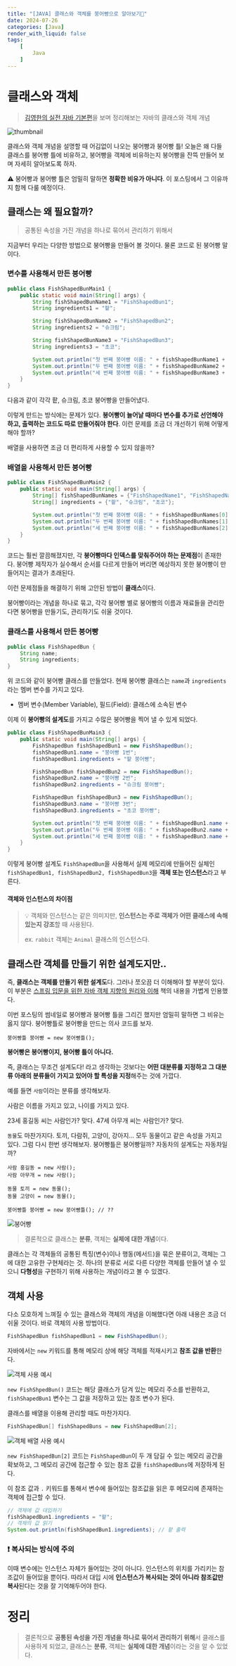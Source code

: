 ```yaml
---
title: "[JAVA] 클래스와 객체를 붕어빵으로 알아보기🍞"
date: 2024-07-26
categories: [Java]
render_with_liquid: false
tags:
    [
        Java
    ]
---
```


# 클래스와 객체
> [김영한의 실전 자바 기본편](https://www.inflearn.com/course/%EA%B9%80%EC%98%81%ED%95%9C%EC%9D%98-%EC%8B%A4%EC%A0%84-%EC%9E%90%EB%B0%94-%EA%B8%B0%EB%B3%B8%ED%8E%B8/dashboard)을 보며 정리해보는 자바의 클래스와 객체 개념

![thumbnail](/assets/img/posts/2024-07-26-thumbnail.jpg)

클래스와 객체 개념을 설명할 때 어김없이 나오는 붕어빵과 붕어빵 틀! 
오늘은 왜 다들 클래스를 붕어빵 틀에 비유하고, 붕어빵을 객체에 비유하는지 붕어빵을 잔뜩 만들어 보며 자세히 알아보도록 하자.

⚠️ 붕어빵과 붕어빵 틀은 엄밀히 말하면 **정확한 비유가 아니다**. 이 포스팅에서 그 이유까지 함께 다룰 예정이다.

## 클래스는 왜 필요할까?
> 공통된 속성을 가진 개념을 하나로 묶어서 관리하기 위해서

지금부터 우리는 다양한 방법으로 붕어빵을 만들어 볼 것이다.
물론 코드로 된 붕어빵 말이다.

### 변수를 사용해서 만든 붕어빵

```java
public class FishShapedBunMain1 {
    public static void main(String[] args) {
        String fishShapedBunName1 = "FishShapedBun1";
        String ingredients1 = "팥";

        String fishShapedBunName2 = "FishShapedBun2";
        String ingredients2 = "슈크림";

        String fishShapedBunName3 = "FishShapedBun3";
        String ingredients3 = "초코";

        System.out.println("첫 번째 붕어빵 이름: " + fishShapedBunName1 + ", 재료: " + ingredients1);
        System.out.println("두 번째 붕어빵 이름: " + fishShapedBunName2 + ", 재료: " + ingredients2);
        System.out.println("세 번째 붕어빵 이름: " + fishShapedBunName3 + ", 재료: " + ingredients3);
    }
}
```

다음과 같이 각각 팥, 슈크림, 초코 붕어빵을 만들어냈다.

이렇게 만드는 방식에는 문제가 있다. **붕어빵이 늘어날 때마다 변수를 추가로 선언해야 하고, 출력하는 코드도 따로 만들어줘야 한다**.
이런 문제를 조금 더 개선하기 위해 어떻게 해야 할까?

배열을 사용하면 조금 더 편리하게 사용할 수 있지 않을까?

### 배열을 사용해서 만든 붕어빵

```java
public class FishShapedBunMain2 {
    public static void main(String[] args) {
        String[] fishShapedBunNames = {"FishShapedName1", "FishShapedName2", "FishShapedName3"};
        String[] ingredients = {"팥", "슈크림", "초코"};

        System.out.println("첫 번째 붕어빵 이름: " + fishShapedBunNames[0] + ", 재료: " + ingredients[0]);
        System.out.println("두 번째 붕어빵 이름: " + fishShapedBunNames[1] + ", 재료: " + ingredients[1]);
        System.out.println("세 번째 붕어빵 이름: " + fishShapedBunNames[2] + ", 재료: " + ingredients[2]);
    }
}
```

코드는 훨씬 깔끔해졌지만, 각 **붕어빵마다 인덱스를 맞춰주어야 하는 문제점**이 존재한다. 붕어빵 제작자가 실수해서 순서를 다르게 만들어 버리면 예상하지 못한 붕어빵이 만들어지는 결과가 초래된다.

이런 문제점들을 해결하기 위해 고안된 방법이 **클래스**이다.

붕어빵이라는 개념을 하나로 묶고, 각각 붕어빵 별로 붕어빵의 이름과 재료들을 관리한다면 붕어빵을 만들기도, 관리하기도 쉬울 것이다.

### 클래스를 사용해서 만든 붕어빵

```java
public class FishShapedBun {
    String name;
    String ingredients;
}
```

위 코드와 같이 붕어빵 클래스를 만들었다. 현재 붕어빵 클래스는 `name`과 `ingredients`라는 멤버 변수를 가지고 있다.

- 멤버 변수(Member Variable), 필드(Field): 클래스에 소속된 변수

 이제 이 **붕어빵의 설계도**를 가지고 수많은 붕어빵을 찍어 낼 수 있게 되었다.

```java
public class FishShapedBunMain3 {
    public static void main(String[] args) {
        FishShapedBun fishShapedBun1 = new FishShapedBun();
        fishShapedBun1.name = "붕어빵 1번";
        fishShapedBun1.ingredients = "팥 붕어빵";

        FishShapedBun fishShapedBun2 = new FishShapedBun();
        fishShapedBun2.name = "붕어빵 2번";
        fishShapedBun2.ingredients = "슈크림 붕어빵";

        FishShapedBun fishShapedBun3 = new FishShapedBun();
        fishShapedBun3.name = "붕어빵 3번";
        fishShapedBun3.ingredients = "초코 붕어빵";

        System.out.println("첫 번째 붕어빵 이름: " + fishShapedBun1.name + ", 재료: " + fishShapedBun1.ingredients);
        System.out.println("두 번째 붕어빵 이름: " + fishShapedBun2.name + ", 재료: " + fishShapedBun2.ingredients);
        System.out.println("세 번째 붕어빵 이름: " + fishShapedBun3.name + ", 재료: " + fishShapedBun3.ingredients);
    }
}
```

이렇게 붕어빵 설계도 `FishShapedBun`을 사용해서 실제 메모리에 만들어진 실체인 `fishShapedBun1, fishShapedBun2, fishShapedBun3`을 **객체 또는 인스턴스**라고 부른다.

#### 객체와 인스턴스의 차이점
> 💡 객체와 인스턴스는 같은 의미지만, **인스턴스는 주로 객체가 어떤 클래스에 속해 있는지 강조**할 때 사용된다.
>
> ex. `rabbit` 객체는 `Animal` 클래스의 인스턴스다.

## 클래스란 객체를 만들기 위한 설계도지만..

즉, **클래스는 객체를 만들기 위한 설계도**다. 그러나 쪼오끔 더 이해해야 할 부분이 있다. 이 부분은 [스프링 입문을 위한 자바 객체 지향의 원리와 이해](https://product.kyobobook.co.kr/detail/S000001628116) 책의 내용을 가볍게 인용했다.

이번 포스팅의 썸네일로 붕어빵과 붕어빵 틀을 그리긴 했지만 엄밀히 말하면 그 비유는 옳지 않다. 붕어빵틀로 붕어빵을 만드는 의사 코드를 보자.

```
붕어빵틀 붕어빵 = new 붕어빵틀();
```

**붕어빵은 붕어빵이지, 붕어빵 틀이 아니다.** 

즉, 클래스는 무조건 설계도다! 라고 생각하는 것보다는 **어떤 대분류를 지정하고 그 대분류 아래의 분류들이 가지고 있어야 할 특성을 지정**해주는 것에 가깝다.

예를 들면 `사람`이라는 분류를 생각해보자.

사람은 이름을 가지고 있고, 나이를 가지고 있다.

23세 홍길동 씨는 사람인가? 맞다. 47세 아무개 씨는 사람인가? 맞다.

`동물`도 마찬가지다. 토끼, 다람쥐, 고양이, 강아지... 모두 동물이고 같은 속성을 가지고 있다. 그럼 다시 한번 생각해보자. 붕어빵틀은 붕어빵일까? 자동차의 설계도는 자동차일까?

```
사람 홍길동 = new 사람();
사람 아무개 = new 사람();

동물 토끼 = new 동물();
동물 고양이 = new 동물();

붕어빵틀 붕어빵 = new 붕어빵틀(); // ??
```

![붕어빵](/assets/img/posts/2024-07-26-1.png)

> 결론적으로 클래스는 **분류**, 객체는 **실체에 대한 개념**이다.

클래스는 각 객체들의 공통된 특징(변수)이나 행동(메서드)을 묶은 분류이고, 객체는 그에 대한 고유한 구현체라는 것. 하나의 분류로 서로 다른 다양한 객체를 만들어 낼 수 있으니 **다형성**을 구현하기 위해 사용하는 개념이라고 볼 수 있겠다.

## 객체 사용
다소 모호하게 느껴질 수 있는 클래스와 객체의 개념을 이해했다면 아래 내용은 조금 더 쉬울 것이다. 바로 객체의 사용 방법이다.

```java
FishShapedBun fishShapedBun1 = new FishShapedBun();
```

자바에서는 `new` 키워드를 통해 메모리 상에 해당 객체를 적재시키고 **참조 값을 반환**한다.

![객체 사용 예시](/assets/img/posts/2024-07-26-2.jpg)

`new FishShpedBun()` 코드는 해당 클래스가 담겨 있는 메모리 주소를 반환하고, `fishShapedBun1` 변수는 그 값을 저장하고 있는 참조 변수가 된다.

클래스를 배열을 이용해 관리할 때도 마찬가지다.

```java
FishShapedBun[] fishShapedBuns = new FishShapedBun[2];
```

![객체 배열 사용 예시](/assets/img/posts/2024-07-26-3.png)

`new FishShapedBun[2]` 코드는 `FishShapedBun`이 두 개 담길 수 있는 메모리 공간을 확보하고, 그 메모리 공간에 접근할 수 있는 참조 값을 `fishShapedBuns`에 저장하게 된다.

이 참조 값과 `.` 키워드를 통해서 변수에 들어있는 참조값을 읽은 후 메모리에 존재하는 객체에 접근할 수 있다.

```java
// 객체에 값 대입하기
fishShapedBun1.ingredients = "팥";
// 객체의 값 읽기
System.out.println(fishShapedBun1.ingredients); // 팥 출력
```

### ❗ 복사되는 방식에 주의
이때 변수에는 인스턴스 자체가 들어있는 것이 아니다. 인스턴스의 위치를 가리키는 참조값이 들어있을 뿐이다. 따라서 대입 시에 **인스턴스가 복사되는 것이 아니라 참조값만 복사**된다는 것을 잘 기억해두어야 한다.

# 정리
> 결론적으로 **공통된 속성을 가진 개념을 하나로 묶어서 관리하기 위해**서 클래스를 사용하게 되었고, 클래스는 **분류**, 객체는 **실체에 대한 개념**이라는 것을 알 수 있었다.